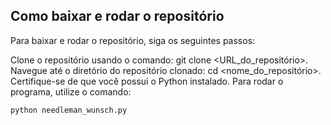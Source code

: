 ## Como baixar e rodar o repositório

Para baixar e rodar o repositório, siga os seguintes passos:

Clone o repositório usando o comando: git clone <URL_do_repositório>.
Navegue até o diretório do repositório clonado: cd <nome_do_repositório>.
Certifique-se de que você possui o Python instalado. Para rodar o programa, utilize o comando:
```sh 
python needleman_wunsch.py
```
